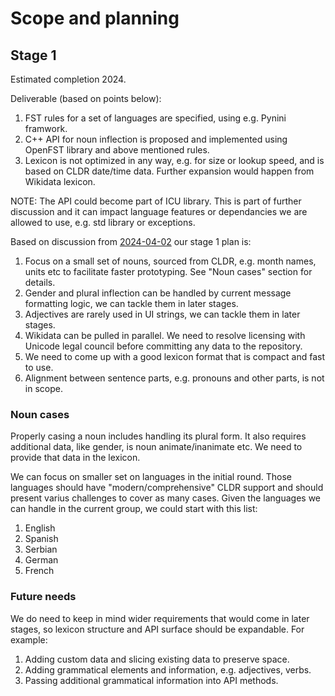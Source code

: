# Scope and planning

## Stage 1

Estimated completion 2024.

Deliverable (based on points below):
1. FST rules for a set of languages are specified, using e.g. Pynini framwork.
2. C++ API for noun inflection is proposed and implemented using OpenFST library and above mentioned rules.
3. Lexicon is not optimized in any way, e.g. for size or lookup speed, and is based on CLDR date/time data. Further expansion would happen from Wikidata lexicon.

NOTE: The API could become part of ICU library. This is part of further discussion and it can impact language features or dependancies we are allowed to use, e.g. std library or exceptions.

Based on discussion from [2024-04-02](https://docs.google.com/document/d/1a-777RetR4k2gZKHJ5pG3apWKt86jV7-vU-QChX7lv4/edit?usp=sharing) our stage 1 plan is:

1. Focus on a small set of nouns, sourced from CLDR, e.g. month names, units etc to facilitate faster prototyping. See "Noun cases" section for details.
2. Gender and plural inflection can be handled by current message formatting logic, we can tackle them in later stages.
3. Adjectives are rarely used in UI strings, we can tackle them in later stages.
4. Wikidata can be pulled in parallel. We need to resolve licensing with Unicode legal council before committing any data to the repository.
5. We need to come up with a good lexicon format that is compact and fast to use.
6. Alignment between sentence parts, e.g. pronouns and other parts, is not in scope.

### Noun cases

Properly casing a noun includes handling its plural form. It also requires additional data, like gender, is noun animate/inanimate etc. We need to provide that data in the lexicon.

We can focus on smaller set on languages in the initial round. Those languages should have "modern/comprehensive" CLDR support and should present varius challenges to cover as many cases.
Given the languages we can handle in the current group, we could start with this list:
1. English
2. Spanish
3. Serbian
4. German
5. French

### Future needs

We do need to keep in mind wider requirements that would come in later stages, so lexicon structure and API surface should be expandable. For example:

1. Adding custom data and slicing existing data to preserve space.
2. Adding grammatical elements and information, e.g. adjectives, verbs.
3. Passing additional grammatical information into API methods.